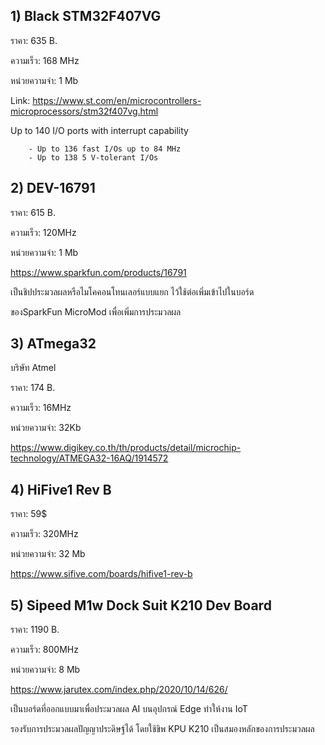 ## 1) Black STM32F407VG

ราคา: 635 B.

ความเร็ว: 168 MHz

หน่วยความจำ: 1 Mb

Link: https://www.st.com/en/microcontrollers-microprocessors/stm32f407vg.html

Up to 140 I/O ports with interrupt capability
        
        - Up to 136 fast I/Os up to 84 MHz
        - Up to 138 5 V-tolerant I/Os

## 2) DEV-16791

ราคา: 615 B.

ความเร็ว: 120MHz

หน่วยความจำ: 1 Mb

https://www.sparkfun.com/products/16791

เป็นชิปประมวลผลหรือไมโคคอนโทนเลอร์แบบแยก ไว้ใช้ต่อเพิ่มเข้าไปในบอร์ด

ของSparkFun MicroMod เพื่อเพิ่มการประมวลผล

## 3) ATmega32

บริษัท Atmel

ราคา: 174 B.

ความเร็ว: 16MHz

หน่วยความจำ: 32Kb

https://www.digikey.co.th/th/products/detail/microchip-technology/ATMEGA32-16AQ/1914572

## 4) HiFive1 Rev B

ราคา: 59$

ความเร็ว: 320MHz

หน่วยความจำ: 32 Mb

https://www.sifive.com/boards/hifive1-rev-b

## 5) Sipeed M1w Dock Suit K210 Dev Board

ราคา: 1190 B.

ความเร็ว: 800MHz

หน่วยความจำ: 8 Mb

https://www.jarutex.com/index.php/2020/10/14/626/

เป็นบอร์ดที่ออกแบบมาเพื่อประมวลผล AI บนอุปกรณ์ Edge ทำให้งาน IoT

รองรับการประมวลผลปัญญาประดิษฐ์ได้ โดยใช้ขิพ KPU K210 เป็นสมองหลักของการประมวลผล


